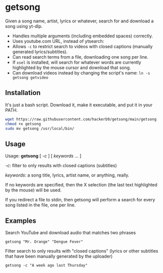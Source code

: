 # getsong
Given a song name, artist, lyrics or whatever, search for and download a song using yt-dlp.

* Handles multiple arguments (including embedded spaces) correctly. 
* Uses youtube.com URL, instead of ytsearch:
* Allows `-c` to restrict search to videos with closed captions (manually generated lyrics/subtitles).
*  Can read search terms from a file, downloading one song per line.
* If `xsel` is installed, will search for whatever words are currently highlighted by the mouse cursor and download that song.
* Can download videos instead by changing the script's name: `ln -s getsong getvideo`

## Installation

It's just a bash script. Download it, make it executable, and put it in your PATH. 

```bash
wget https://raw.githubusercontent.com/hackerb9/getsong/main/getsong
chmod +x getsong
sudo mv getsong /usr/local/bin/
```

## Usage

Usage: **getsong** [ _-c_ ] [ _keywords_ ... ]

   _-c_: filter to only results with closed captions (subtitles)
   
   _keywords_: a song title, lyrics, artist name, or anything, really.

If no keywords are specified, then the X selection (the
last text highlighted by the mouse) will be used.

If you redirect a file to stdin, then getsong will perform a search for
every song listed in the file, one per line. 

## Examples

Search YouTube and download audio that matches two phrases

    getsong "Mr. Orange" "Dengue Fever"

Filter search to only results with "closed captions" (lyrics or other subtitles that have been manually generated by the uploader)

    getsong -c "A week ago last Thursday"


